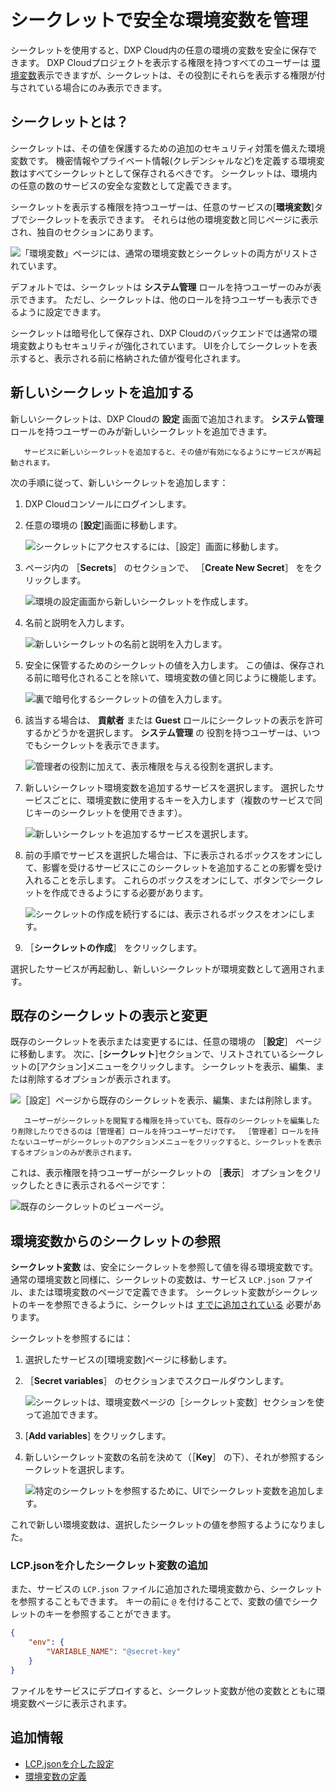 # シークレットで安全な環境変数を管理

シークレットを使用すると、DXP Cloud内の任意の環境の変数を安全に保存できます。 DXP Cloudプロジェクトを表示する権限を持つすべてのユーザーは [環境変数](../../reference/defining-environment-variables.md)表示できますが、シークレットは、その役割にそれらを表示する権限が付与されている場合にのみ表示できます。

<a name="what-is-a-secret" />

## シークレットとは？

シークレットは、その値を保護するための追加のセキュリティ対策を備えた環境変数です。 機密情報やプライベート情報(クレデンシャルなど)を定義する環境変数はすべてシークレットとして保存されるべきです。 シークレットは、環境内の任意の数のサービスの安全な変数として定義できます。

シークレットを表示する権限を持つユーザーは、任意のサービスの[**環境変数**]タブでシークレットを表示できます。 それらは他の環境変数と同じページに表示され、独自のセクションにあります。

![「環境変数」ページには、通常の環境変数とシークレットの両方がリストされています。](./managing-secure-environment-variables-with-secrets/images/01.png)

デフォルトでは、シークレットは **システム管理** ロールを持つユーザーのみが表示できます。 ただし、シークレットは、他のロールを持つユーザーも表示できるように設定できます。

シークレットは暗号化して保存され、DXP Cloudのバックエンドでは通常の環境変数よりもセキュリティが強化されています。 UIを介してシークレットを表示すると、表示される前に格納された値が復号化されます。

<a name="adding-a-new-secret" />

## 新しいシークレットを追加する

新しいシークレットは、DXP Cloudの **設定** 画面で追加されます。 **システム管理** ロールを持つユーザーのみが新しいシークレットを追加できます。

```{warning}
   サービスに新しいシークレットを追加すると、その値が有効になるようにサービスが再起動されます。
```

次の手順に従って、新しいシークレットを追加します：

1. DXP Cloudコンソールにログインします。

1. 任意の環境の [**設定**]画面に移動します。

    ![シークレットにアクセスするには、［設定］画面に移動します。](./managing-secure-environment-variables-with-secrets/images/02.png)

1. ページ内の ［**Secrets**］ のセクションで、 ［**Create New Secret**］ ををクリックします。

    ![環境の設定画面から新しいシークレットを作成します。](./managing-secure-environment-variables-with-secrets/images/03.png)

1. 名前と説明を入力します。

    ![新しいシークレットの名前と説明を入力します。](./managing-secure-environment-variables-with-secrets/images/04.png)

1. 安全に保管するためのシークレットの値を入力します。 この値は、保存される前に暗号化されることを除いて、環境変数の値と同じように機能します。

    ![裏で暗号化するシークレットの値を入力します。](./managing-secure-environment-variables-with-secrets/images/05.png)

1. 該当する場合は、 **貢献者** または **Guest** ロールにシークレットの表示を許可するかどうかを選択します。 **システム管理** の 役割を持つユーザーは、いつでもシークレットを表示できます。

    ![管理者の役割に加えて、表示権限を与える役割を選択します。](./managing-secure-environment-variables-with-secrets/images/06.png)

1. 新しいシークレット環境変数を追加するサービスを選択します。 選択したサービスごとに、環境変数に使用するキーを入力します（複数のサービスで同じキーのシークレットを使用できます）。

    ![新しいシークレットを追加するサービスを選択します。](./managing-secure-environment-variables-with-secrets/images/07.png)

1. 前の手順でサービスを選択した場合は、下に表示されるボックスをオンにして、影響を受けるサービスにこのシークレットを追加することの影響を受け入れることを示します。 これらのボックスをオンにして、ボタンでシークレットを作成できるようにする必要があります。

    ![シークレットの作成を続行するには、表示されるボックスをオンにします。](./managing-secure-environment-variables-with-secrets/images/08.png)

1. ［**シークレットの作成**］ をクリックします。

選択したサービスが再起動し、新しいシークレットが環境変数として適用されます。

<a name="viewing-and-modifying-an-existing-secret" />

## 既存のシークレットの表示と変更

既存のシークレットを表示または変更するには、任意の環境の ［**設定**］ ページに移動します。 次に、[**シークレット**]セクションで、リストされているシークレットの[アクション]メニューをクリックします。 シークレットを表示、編集、または削除するオプションが表示されます。

![［設定］ページから既存のシークレットを表示、編集、または削除します。](./managing-secure-environment-variables-with-secrets/images/09.png)

```{note}
   ユーザーがシークレットを閲覧する権限を持っていても、既存のシークレットを編集したり削除したりできるのは［管理者］ロールを持つユーザーだけです。 ［管理者］ロールを持たないユーザーがシークレットのアクションメニューをクリックすると、シークレットを表示するオプションのみが表示されます。
```

これは、表示権限を持つユーザーがシークレットの ［**表示**］ オプションをクリックしたときに表示されるページです：

![既存のシークレットのビューページ。](./managing-secure-environment-variables-with-secrets/images/10.png)

<a name="referencing-secrets-from-environment-variables" />

## 環境変数からのシークレットの参照

**シークレット変数** は、安全にシークレットを参照して値を得る環境変数です。 通常の環境変数と同様に、シークレットの変数は、サービス `LCP.json` ファイル、または環境変数のページで定義できます。 シークレット変数がシークレットのキーを参照できるように、シークレットは [すでに追加されている](#adding-a-new-secret) 必要があります。

シークレットを参照するには：

1. 選択したサービスの[環境変数]ページに移動します。

1. ［**Secret variables**］ のセクションまでスクロールダウンします。

    ![シークレットは、環境変数ページの［シークレット変数］セクションを使って追加できます。](./managing-secure-environment-variables-with-secrets/images/11.png)

1. [**Add variables**] をクリックします。

1. 新しいシークレット変数の名前を決めて（［**Key**］ の下）、それが参照するシークレットを選択します。

    ![特定のシークレットを参照するために、UIでシークレット変数を追加します。](./managing-secure-environment-variables-with-secrets/images/12.png)

これで新しい環境変数は、選択したシークレットの値を参照するようになりました。

<a name="adding-secret-variables-via-lcpjson" />

### LCP.jsonを介したシークレット変数の追加

また、サービスの `LCP.json` ファイルに追加された環境変数から、シークレットを参照することもできます。 キーの前に `@` を付けることで、変数の値でシークレットのキーを参照することができます。

```json
{
    "env": {
        "VARIABLE_NAME": "@secret-key"
    }
}
```

ファイルをサービスにデプロイすると、シークレット変数が他の変数とともに環境変数ページに表示されます。

<a name="additional-information" />

## 追加情報

* [LCP.jsonを介した設定](../../reference/configuration-via-lcp-json.md)
* [環境変数の定義](../../reference/defining-environment-variables.md)
